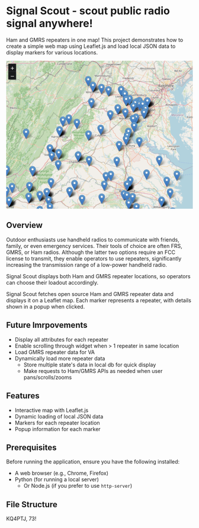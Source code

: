 # Signal Scout - scout public radio signal anywhere!

Ham and GMRS repeaters in one map! This project demonstrates how to create a simple web map using Leaflet.js and load local JSON data to display markers for various locations.

![Snip of SignalScout UI](/signalscout-page.png)

## Overview

Outdoor enthusiasts use handheld radios to communicate with friends, family, or even emergency services. Their tools of choice are often FRS, GMRS, or Ham radios. Although the latter two options require an FCC license to transmit, they enable operators to use repeaters, significantly increasing the transmission range of a low-power handheld radio.

Signal Scout displays both Ham and GMRS repeater locations, so operators can choose their loadout accordingly.

Signal Scout fetches open source Ham and GMRS repeater data and displays it on a Leaflet map. Each marker represents a repeater, with details shown in a popup when clicked.

## Future Imrpovements
- Display all attributes for each repeater
- Enable scrolling through widget when > 1 repeater in same location
- Load GMRS repeater data for VA
- Dynamically load more repeater data
  - Store multiple state's data in local db for quick display
  - Make requests to Ham/GMRS APIs as needed when user pans/scrolls/zooms

## Features

- Interactive map with Leaflet.js
- Dynamic loading of local JSON data
- Markers for each repeater location
- Popup information for each marker

## Prerequisites

Before running the application, ensure you have the following installed:

- A web browser (e.g., Chrome, Firefox)
- Python (for running a local server)
  - Or Node.js (if you prefer to use `http-server`)

## File Structure

KQ4PTJ, 73!